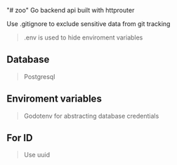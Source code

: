 "# zoo"
Go backend api built with httprouter

Use .gitignore to exclude sensitive data from git tracking

> .env is used to hide enviroment variables

## Database

> Postgresql

## Enviroment variables

> Godotenv for abstracting database credentials

## For ID

> Use uuid
